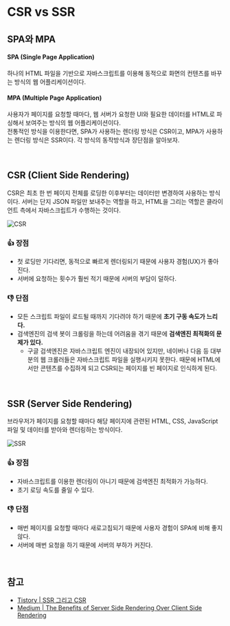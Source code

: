 # CSR vs SSR
## SPA와 MPA
#### SPA (Single Page Application)
하나의 HTML 파일을 기반으로 자바스크립트를 이용해 동적으로 화면의 컨텐츠를 바꾸는 방식의 웹 어플리케이션이다.

#### MPA (Multiple Page Application)
사용자가 페이지를 요청할 때마다, 웹 서버가 요청한 UI와 필요한 데이터를 HTML로 파싱해서 보여주는 방식의 웹 어플리케이션이다.
<br>
전통적인 방식을 이용한다면, SPA가 사용하는 렌더링 방식은 CSR이고, MPA가 사용하는 렌더링 방식은 SSR이다. 각 방식의 동작방식과 장단점을 알아보자.

<br>

## CSR (Client Side Rendering)
CSR은 최초 한 번 페이지 전체를 로딩한 이후부터는 데이터만 변경하여 사용하는 방식이다. 서버는 단지 JSON 파일만 보내주는 역할을 하고, HTML을 그리는 역할은 클라이언트 측에서 자바스크립트가 수행하는 것이다.

![CSR](https://user-images.githubusercontent.com/26537048/111436328-31077e80-8745-11eb-804e-52be17d6013f.png)

### 👍 장점
- 첫 로딩만 기다리면, 동적으로 빠르게 렌더링되기 때문에 사용자 경험(UX)가 좋아진다.
- 서버에 요청하는 횟수가 훨씬 적기 때문에 서버의 부담이 덜하다.

### 👎 단점
- 모든 스크립트 파일이 로드될 때까지 기다려야 하기 때문에 **초기 구동 속도가 느리다.**
- 검색엔진의 검색 봇이 크롤링을 하는데 어려움을 겪기 때문에 **검색엔진 최적화의 문제가 있다.**
  <!-- - Chrome에서 React로 만든 웹앱 소스를 확인하면 내용이 비어있는데, 이처럼 검색엔진 크롤러가 데이터를 수집하는데 어려움이 있을 수 있다. -->
  - 구글 검색엔진은 자바스크립트 엔진이 내장되어 있지만, 네이버나 다음 등 대부분의 웹 크롤러들은 자바스크립트 파일을 실행시키지 못한다. 때문에 HTML에서만 콘텐츠를 수집하게 되고 CSR되는 페이지를 빈 페이지로 인식하게 된다.

<br>

## SSR (Server Side Rendering)
브라우저가 페이지를 요청할 때마다 해당 페이지에 관련된 HTML, CSS, JavaScript 파일 및 데이터를 받아와 렌더링하는 방식이다.

![SSR](https://user-images.githubusercontent.com/26537048/111436424-4f6d7a00-8745-11eb-80c2-87347e57922d.png)

### 👍 장점
- 자바스크립트를 이용한 렌더링이 아니기 때문에 검색엔진 최적화가 가능하다.
- 초기 로딩 속도를 줄일 수 있다.

### 👎 단점
- 매번 페이지를 요청할 때마다 새로고침되기 때문에 사용자 경험이 SPA에 비해 좋지 않다.
- 서버에 매번 요청을 하기 때문에 서버의 부하가 커진다.

<br>

## 참고
- [Tistory | SSR 그리고 CSR](https://asfirstalways.tistory.com/244)
- [Medium | The Benefits of Server Side Rendering Over Client Side Rendering](https://medium.com/walmartglobaltech/the-benefits-of-server-side-rendering-over-client-side-rendering-5d07ff2cefe8)
